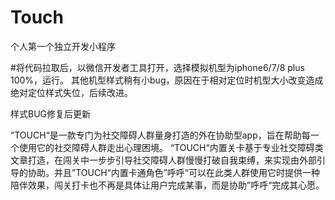 # Touch

个人第一个独立开发小程序 

#将代码拉取后，以微信开发者工具打开，选择模拟机型为iphone6/7/8 plus 100%，运行。
其他机型样式稍有小bug，原因在于相对定位时机型大小改变造成绝对定位样式失位，后续改进。

样式BUG修复后更新

“TOUCH“是一款专门为社交障碍人群量身打造的外在协助型app，旨在帮助每一个使用它的社交障碍人群走出心理困境。
“TOUCH“内置关卡基于专业社交障碍类文章打造，在闯关中一步步引导社交障碍人群慢慢打破自我束缚，来实现由外部引导的协助。并且”TOUCH“内置卡通角色”呼呼“可以在此类人群使用它时提供一种陪伴效果，闯关打卡也不再是具体让用户完成某事，而是协助”呼呼“完成其心愿。
